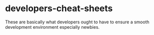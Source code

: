# developers-cheat-sheets
These are basically what developers ought to have to ensure a smooth development environment especially newbies.
